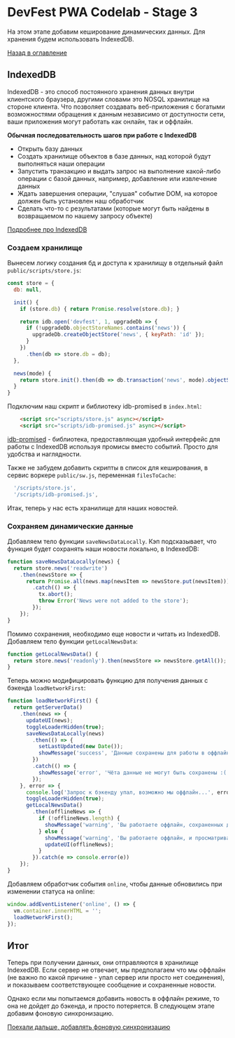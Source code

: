 # DevFest PWA Codelab - Stage 3

На этом этапе добавим кеширование динамических данных. Для хранения будем использовать IndexedDB.

[Назад в оглавление](../README.md)

## IndexedDB

IndexedDB - это способ постоянного хранения данных внутри клиентского браузера, другими словами это NOSQL хранилище на стороне клиента. Что позволяет создавать веб-приложения с богатыми возможностями обращения к данным независимо от доступности сети, ваши приложения могут работать как онлайн, так и оффлайн.

**Обычная последовательность шагов при работе с IndexedDB**

 - Открыть базу данных
 - Создать хранилище объектов в базе данных, над которой будут выполняться наши операции
 - Запустить транзакцию и выдать запрос на выполнение какой-либо операции с базой данных, например, добавление или извлечение данных
 - Ждать завершения операции, "слушая" событие DOM, на которое должен быть установлен наш обработчик
 - Сделать что-то с результатами (которые могут быть найдены в возвращаемом по нашему запросу объекте)

[Подробнее про IndexedDB](https://developers.google.com/web/ilt/pwa/working-with-indexeddb)

### Создаем хранилище

Вынесем логику создания бд и доступа к хранилищу в отдельный файл `public/scripts/store.js`:

```js
const store = {
  db: null,

  init() {
    if (store.db) { return Promise.resolve(store.db); }

    return idb.open('devfest', 1, upgradeDb => {
      if (!upgradeDb.objectStoreNames.contains('news')) {
        upgradeDb.createObjectStore('news', { keyPath: 'id' });
      }
    })
      .then(db => store.db = db);
  },

  news(mode) {
    return store.init().then(db => db.transaction('news', mode).objectStore('news'));
  }
}
```

Подключим наш скрипт и библиотеку idb-promised в `index.html`:

```html
    <script src="scripts/store.js" async></script>
    <script src="scripts/idb-promised.js" async></script>
```

[idb-promised](https://github.com/jakearchibald/idb) - библиотека, предоставляющая удобный интерфейс для работы c IndexedDB используя промисы вместо событий. Просто для удобства и наглядности.

Также не забудем добавить скрипты в список для кеширования, в сервис воркере `public/sw.js`, переменная `filesToCache`:

```js
  '/scripts/store.js',
  '/scripts/idb-promised.js',
```

Итак, теперь у нас есть хранилище для наших новостей.

### Сохраняем динамические данные

Добавляем тело функции `saveNewsDataLocally`. Кэп подсказывает, что функция будет сохранять наши новости локально, в IndexedDB:

```js
function saveNewsDataLocally(news) {
  return store.news('readwrite')
    .then(newsStore => {
      return Promise.all(news.map(newsItem => newsStore.put(newsItem)))
        .catch(() => {
          tx.abort();
          throw Error('News were not added to the store');
        });
    });
}
```

Помимо сохранения, необходимо еще новости и читать из IndexedDB. Добавляем тело функции `getLocalNewsData`:

```js
function getLocalNewsData() {
  return store.news('readonly').then(newsStore => newsStore.getAll());
}
```

Теперь можно модифицировать функцию для получения данных с бэкенда `loadNetworkFirst`:

```js
function loadNetworkFirst() {
  return getServerData()
    .then(news => {
      updateUI(news);
      toggleLoaderHidden(true);
      saveNewsDataLocally(news)
        .then(() => {
          setLastUpdated(new Date());
          showMessage('success', 'Данные сохранены для работы в оффлайне');
        })
        .catch(() => {
          showMessage('error', 'Чёта данные не могут быть сохранены :(');
        });
    }, error => {
      console.log('Запрос к бэкенду упал, возможно мы оффлайн...', error);
      toggleLoaderHidden(true);
      getLocalNewsData()
        .then(offlineNews => {
          if (!offlineNews.length) {
            showMessage('warning', 'Вы работаете оффлайн, cохраненных данных нет');
          } else {
            showMessage('warning', 'Вы работаете оффлайн, и просматриваете сохраненные данные от ', getLastUpdated());
            updateUI(offlineNews);
          }
        }).catch(e => console.error(e))
    });
}
```

Добавляем обработчик события `online`, чтобы данные обновились при изменении статуса на online:

```js
window.addEventListener('online', () => {
  vm.container.innerHTML = '';
  loadNetworkFirst();
});
```

## Итог

Теперь при получении данных, они отправляются в хранилище IndexedDB. Если сервер не отвечает, мы предполагаем что мы оффлайн (не важно по какой причине - упал сервер или просто нет соединения), и показываем соответствующее сообщение и сохраненные новости.

Однако если мы попытаемся добавить новость в оффлайн режиме, то она не дойдет до бэкенда, и просто потеряется. В следующем этапе добавим фоновую синхронизацию.

[Поехали дальше, добавлять фоновую синхронизацию](stages/stage-3.md)